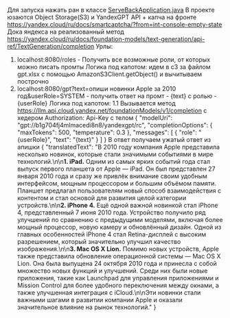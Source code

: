 Для запуска нажать ран в
классе [ServeBackApplication.java](src/main/java/ru/valya/serveback/ServeBackApplication.java)
В проекте юзаются Object Storage(S3) и YandexGPT API + капча на фронте https://yandex.cloud/ru/docs/smartcaptcha/?from=int-console-empty-state 
Дока яндекса на реализованный метод https://yandex.cloud/ru/docs/foundation-models/text-generation/api-ref/TextGeneration/completion
Урлы:
1. localhost:8080/roles - Получить все возможные роли, от которых можно писать промты
   Логика под капотом: идем в с3 за файлом gpt.xlsx с помощью AmazonS3Client.getObject() и вычитываем построчно
2. localhost:8080/gpt?text=опиши новинки Apple за 2010 год&userRole=SYSTEM - получить ответ на промт - {text} с ролью - {userRole}
   Логика под капотом:
   1.1 Вызывается метод https://llm.api.cloud.yandex.net/foundationModels/v1/completion
   c хедером Authorization: Api-Key <api-key>
   с телом
   {
   "modelUri": "gpt://b1g704fj4mlmacedi8n8/yandexgpt/rc",
   "completionOptions": {
   "maxTokens": 500,
   "temperature": 0.3
   },
   "messages": [
     {
       "role": "{userRole}",
       "text": "{text}"
     }
   ]
   }
   В ответ получаем ужатый ответ из апишки
   {
   "translatedText": "В 2010 году компания Apple представила несколько новинок, которые стали значимыми событиями в мире технологий.\n\n**1. iPad.** Одним из самых ярких событий года стал выпуск первого планшета от Apple — iPad. Он был представлен 27 января 2010 года и сразу же привлёк внимание своим удобным интерфейсом, мощным процессором и большим объёмом памяти. Планшет предлагал пользователям новый способ взаимодействия с контентом и стал основой для развития целой категории устройств.\n\n**2. iPhone 4.** Ещё одной важной новинкой стал iPhone 4, представленный 7 июня 2010 года. Устройство получило ряд улучшений по сравнению с предыдущими моделями, включая более мощный процессор, новую камеру и обновлённый дизайн. Одной из главных особенностей iPhone 4 стал Retina-дисплей с высоким разрешением, который значительно улучшил качество изображения.\n\n**3. Mac OS X Lion.** Помимо новых устройств, Apple также представила обновление операционной системы — Mac OS X Lion. Она была выпущена 24 октября 2010 года и принесла с собой множество новых функций и улучшений. Среди них были новые приложения, такие как Launchpad для управления приложениями и Mission Control для более удобного переключения между окнами, а также улучшенная интеграция с iCloud.\n\nЭти новинки стали важными шагами в развитии компании Apple и оказали значительное влияние на рынок технологий."
   }